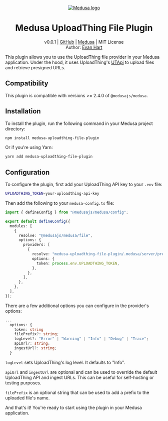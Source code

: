 <p align="center">
  <a href="https://www.medusajs.com">
  <picture>
    <source media="(prefers-color-scheme: dark)" srcset="https://user-images.githubusercontent.com/59018053/229103275-b5e482bb-4601-46e6-8142-244f531cebdb.svg">
    <source media="(prefers-color-scheme: light)" srcset="https://user-images.githubusercontent.com/59018053/229103726-e5b529a3-9b3f-4970-8a1f-c6af37f087bf.svg">
    <img alt="Medusa logo" src="https://user-images.githubusercontent.com/59018053/229103726-e5b529a3-9b3f-4970-8a1f-c6af37f087bf.svg">
    </picture>
  </a>
</p>
<h1 align="center">
  Medusa UploadThing File Plugin
</h1>
<p align="center">
v0.0.1 | <a href="https://github.com/e-hart/medusa-uploadthing-file-plugin">GitHub</a> | <a href="https://www.medusajs.com">Medusa</a> | MIT License
<br>
Author: <a href="https://evanh.art">Evan Hart</a>
</p>

This plugin allows you to use the UploadThing file provider in your Medusa application. Under the hood, it uses UploadThing's [UTApi](https://docs.uploadthing.com/api-reference/ut-api) to upload files and retrieve presigned URLs.

## Compatibility

This plugin is compatible with versions >= 2.4.0 of `@medusajs/medusa`.

## Installation

To install the plugin, run the following command in your Medusa project directory:

```bash
npm install medusa-uploadthing-file-plugin
```

Or if you're using Yarn:

```bash
yarn add medusa-uploadthing-file-plugin
```

## Configuration

To configure the plugin, first add your UploadThing API key to your `.env` file:

```bash
UPLOADTHING_TOKEN=your-uploadthing-api-key
```

Then add the following to your `medusa-config.ts` file:

```ts
import { defineConfig } from "@medusajs/medusa/config";

export default defineConfig({
  modules: [
    {
      resolve: "@medusajs/medusa/file",
      options: {
        providers: [
          {
            resolve: "medusa-uploadthing-file-plugin/.medusa/server/providers/file-uploadthing",
            options: {
              token: process.env.UPLOADTHING_TOKEN,
            },
          },
        ],
      },
    },
  ],
});
```

There are a few additional options you can configure in the provider's options:

```ts
...
  options: {
    token: string
    filePrefix?: string;
    logLevel?: "Error" | "Warning" | "Info" | "Debug" | "Trace";
    apiUrl?: string;
    ingestUrl?: string;
  }
```

`logLevel` sets UploadThing's log level. It defaults to "Info".

`apiUrl` and `ingestUrl` are optional and can be used to override the default UploadThing API and ingest URLs. This can be useful for self-hosting or testing purposes.

`filePrefix` is an optional string that can be used to add a prefix to the uploaded file's name.

And that's it! You're ready to start using the plugin in your Medusa application.
